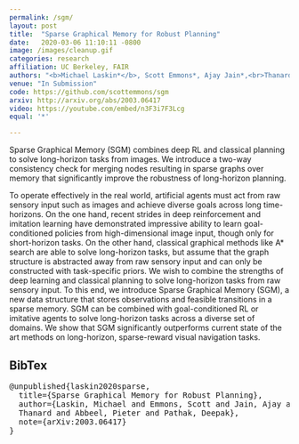 ```yaml
---
permalink: /sgm/
layout: post
title:  "Sparse Graphical Memory for Robust Planning"
date:   2020-03-06 11:10:11 -0800
image: /images/cleanup.gif
categories: research
affiliation: UC Berkeley, FAIR
authors: "<b>Michael Laskin*</b>, Scott Emmons*, Ajay Jain*,<br>Thanard Kurutach, Pieter Abbeel, Deepak Pathak"
venue: "In Submission"
code: https://github.com/scottemmons/sgm
arxiv: http://arxiv.org/abs/2003.06417
video: https://youtube.com/embed/n3F3i7F3Lcg
equal: '*'

---
```



Sparse Graphical Memory (SGM) combines deep RL and classical planning to solve long-horizon tasks from images. We introduce a two-way consistency check for merging nodes resulting in sparse graphs over memory that significantly improve the robustness of long-horizon planning.



To operate effectively in the real world, artificial agents must act from raw sensory input such as images and achieve diverse goals across long time-horizons. On the one hand, recent strides in deep reinforcement and imitation learning have demonstrated impressive ability to learn goal-conditioned policies from high-dimensional image input, though only for short-horizon tasks. On the other hand, classical graphical methods like A* search are able to solve long-horizon tasks, but assume that the graph structure is abstracted away from raw sensory input and can only be constructed with task-specific priors. We wish to combine the strengths of deep learning and classical planning to solve long-horizon tasks from raw sensory input. To this end, we introduce Sparse Graphical Memory (SGM), a new data structure that stores observations and feasible transitions in a sparse memory. SGM can be combined with goal-conditioned RL or imitative agents to solve long-horizon tasks across a diverse set of domains. We show that SGM significantly outperforms current state of the art methods on long-horizon, sparse-reward visual navigation tasks.

## BibTex
<pre>
@unpublished{laskin2020sparse,
  title={Sparse Graphical Memory for Robust Planning},
  author={Laskin, Michael and Emmons, Scott and Jain, Ajay and Kurutach, 
  Thanard and Abbeel, Pieter and Pathak, Deepak},
  note={arXiv:2003.06417}
}
</pre>


